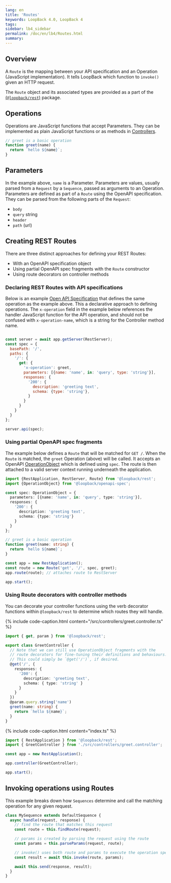 ```yaml
---
lang: en
title: 'Routes'
keywords: LoopBack 4.0, LoopBack 4
tags:
sidebar: lb4_sidebar
permalink: /doc/en/lb4/Routes.html
summary:
---
```


## Overview

A `Route` is the mapping between your API specification and an Operation (JavaScript implementation). It tells LoopBack which function to `invoke()` given an HTTP request.

The `Route` object and its associated types are provided as a part of the
[(`@loopback/rest`)](https://github.com/strongloop/loopback-next/blob/master/packages/rest) package.

## Operations

Operations are JavaScript functions that accept Parameters. They can be implemented as plain JavaScript functions or as methods in [Controllers](Controllers.html).

```js
// greet is a basic operation
function greet(name) {
  return `hello ${name}`;
}
```

## Parameters

In the example above, `name` is a Parameter. Parameters are values, usually parsed from a `Request` by a `Sequence`, passed as arguments to an Operation. Parameters are defined as part of a `Route` using the OpenAPI specification. They can be parsed from the following parts of the `Request`:

 - `body`
 - `query` string
 - `header`
 - `path` (url)

## Creating REST Routes

There are three distinct approaches for defining your REST Routes:
- With an OpenAPI specification object
- Using partial OpenAPI spec fragments with the `Route` constructor
- Using route decorators on controller methods

### Declaring REST Routes with API specifications

Below is an example [Open API Specification](https://github.com/OAI/OpenAPI-Specification/blob/master/versions/2.0.md#swagger-object) that defines the same operation as the example above. This a declarative approach to defining operations. The `x-operation` field in the example below references the handler JavaScript function for the API operation, and should not be confused with `x-operation-name`, which is a string for the Controller method name.

```js

const server = await app.getServer(RestServer);
const spec = {
  basePath: '/',
  paths: {
    '/': {
      get: {
        'x-operation': greet,
        parameters: [{name: 'name', in: 'query', type: 'string'}],
        responses: {
          '200': {
            description: 'greeting text',
            schema: {type: 'string'},
          }
        }
      }
    }
  }
};

server.api(spec);
```

### Using partial OpenAPI spec fragments

The example below defines a `Route` that will be matched for `GET /`. When the `Route` is matched, the `greet` Operation (above) will be called. It accepts an OpenAPI [OperationObject](https://github.com/OAI/OpenAPI-Specification/blob/0e51e2a1b2d668f434e44e5818a0cdad1be090b4/versions/2.0.md#operationObject) which is defined using `spec`.
The route is then attached to a valid server context running underneath the
application.
```ts
import {RestApplication, RestServer, Route} from '@loopback/rest';
import {OperationObject} from '@loopback/openapi-spec';

const spec: OperationObject = {
  parameters: [{name: 'name', in: 'query', type: 'string'}],
  responses: {
    '200': {
      description: 'greeting text',
      schema: {type: 'string'}
    }
  }
};

// greet is a basic operation
function greet(name: string) {
  return `hello ${name}`;
}

const app = new RestApplication();
const route = new Route('get', '/', spec, greet);
app.route(route); // attaches route to RestServer

app.start();
```

### Using Route decorators with controller methods

You can decorate your controller functions using the verb decorator functions
within `@loopback/rest` to determine which routes they will handle.

{% include code-caption.html content="/src/controllers/greet.controller.ts" %}
```ts
import { get, param } from '@loopback/rest';

export class GreetController {
  // Note that we can still use OperationObject fragments with the
  // route decorators for fine-tuning their definitions and behaviours.
  // This could simply be `@get('/')`, if desired.
  @get('/', {
    responses: {
      '200': {
        description: 'greeting text',
        schema: { type: 'string' }
      }
    }
  })
  @param.query.string('name')
  greet(name: string) {
    return `hello ${name}`;
  }
}
```

{% include code-caption.html content="index.ts" %}
```ts
import { RestApplication } from '@loopback/rest';
import { GreetController } from './src/controllers/greet.controller';

const app = new RestApplication();

app.controller(GreetController);

app.start();
```

## Invoking operations using Routes

This example breaks down how `Sequences` determine and call the matching operation for any given request.

```js
class MySequence extends DefaultSequence {
  async handle(request, response) {
    // find the route that matches this request
    const route = this.findRoute(request);

    // params is created by parsing the request using the route
    const params = this.parseParams(request, route);

    // invoke() uses both route and params to execute the operation specified by the route
    const result = await this.invoke(route, params);

    await this.send(response, result);
  }
}
```
